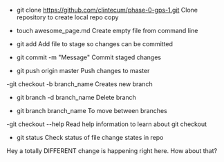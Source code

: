   - git clone https://github.com/clintecum/phase-0-gps-1.git
Clone repository to create local repo copy

  - touch awesome_page.md
  Create empty file from command line

  - git add <FILE>
Add file to stage so changes can be committed

  - git commit -m "Message"
  Commit staged changes

  - git push origin master
  Push changes to master

  -git checkout -b branch_name
  Creates new branch

  - git branch -d branch_name
  Delete branch

  - git branch branch_name
  To move between branches

  -git checkout --help
  Read help information to learn about git checkout

  - git status
  Check status of file change states in repo

  Hey a totally DIFFERENT change is happening right here. How about that? 